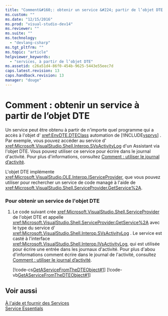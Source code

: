 ```yaml
---
title: "Comment&#160;: obtenir un service &#224; partir de l’objet DTE | Microsoft Docs"
ms.custom: ""
ms.date: "12/15/2016"
ms.prod: "visual-studio-dev14"
ms.reviewer: ""
ms.suite: ""
ms.technology: 
  - "devlang-csharp"
ms.tgt_pltfrm: ""
ms.topic: "article"
helpviewer_keywords: 
  - "services, à partir de l’objet DTE"
ms.assetid: c26a51d4-86f0-454b-9625-5443e55eec7d
caps.latest.revision: 13
caps.handback.revision: 13
manager: "douge"
---
```

# Comment&#160;: obtenir un service &#224; partir de l’objet DTE
Un service peut être obtenu à partir de n'importe quel programme qui a accès à l'objet d' <xref:EnvDTE.DTEClass> automation de [!INCLUDE[vsprvs](../code-quality/includes/vsprvs_md.md)] .  Par exemple, vous pouvez accéder au service d' <xref:Microsoft.VisualStudio.Shell.Interop.SVsActivityLog> d'un Assistant via l'objet DTE.  Vous pouvez utiliser ce service pour écrire dans le journal d'activité.  Pour plus d'informations, consultez [Comment : utiliser le journal d’activité](../extensibility/how-to-use-the-activity-log.md).  
  
 L'objet DTE implémente <xref:Microsoft.VisualStudio.OLE.Interop.IServiceProvider>, que vous pouvez utiliser pour rechercher un service de code managé à l'aide de <xref:Microsoft.VisualStudio.Shell.ServiceProvider.GetService%2A>.  
  
### Pour obtenir un service de l'objet DTE  
  
1.  Le code suivant crée <xref:Microsoft.VisualStudio.Shell.ServiceProvider> de l'objet DTE et appelle <xref:Microsoft.VisualStudio.Shell.ServiceProvider.GetService%2A> avec le type du service d' <xref:Microsoft.VisualStudio.Shell.Interop.SVsActivityLog> .  Le service est casté à l'interface <xref:Microsoft.VisualStudio.Shell.Interop.IVsActivityLog>, qui est utilisée pour écrire une entrée dans les journaux d'activité.  Pour plus d'abou d'informations comment écrire dans le journal de l'activité, consultez [Comment : utiliser le journal d’activité](../extensibility/how-to-use-the-activity-log.md).  
  
     [!code-cs[GetAServiceFromTheDTEObject#1](../misc/codesnippet/CSharp/how-to-get-a-service-from-the-dte-object_1.cs)]
     [!code-vb[GetAServiceFromTheDTEObject#1](../misc/codesnippet/VisualBasic/how-to-get-a-service-from-the-dte-object_1.vb)]  
  
## Voir aussi  
 [À l'aide et fournir des Services](../extensibility/using-and-providing-services.md)   
 [Service Essentials](../extensibility/internals/service-essentials.md)